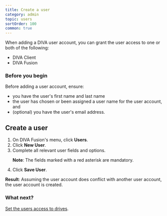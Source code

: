 ```yaml
---
title: Create a user
category: admin
topic: users
sortOrder: 100
common: true
---
```


When adding a DIVA user account, you can grant the user access to one or both of the following:

  - DIVA Client
  - DIVA Fusion

### Before you begin

Before adding a user account, ensure:

  - you have the user's first name and last name
  - the user has chosen or been assigned a user name for the user account, and
  - (optional) you have the user's email address.

## Create a user

<ol>

  <li>On DIVA Fusion's menu, click <strong>Users</strong>.</li>

  <li>Click <strong>New User</strong>.</li>

  <li>
    Complete all relevant user fields and options.
    <p class="note"><strong>Note</strong>: The fields marked with a red asterisk are mandatory.</p>
  </li>

  <li>Click <strong>Save User</strong>.</li>

</ol>

<p class="tip tip--result">
  <strong>Result</strong>:
  Assuming the user account does conflict with another user account, the user account is created.
</p>

### What next?

[Set the users access to drives](/v3/admin/set-user-drive-access.html).

